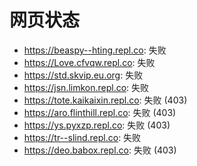 # 网页状态
- https://beaspy--hting.repl.co: 失败
- https://Love.cfvqw.repl.co: 失败
- https://std.skvip.eu.org: 失败
- https://jsn.limkon.repl.co: 失败
- https://tote.kaikaixin.repl.co: 失败 (403)
- https://aro.flinthill.repl.co: 失败 (403)
- https://ys.pyxzp.repl.co: 失败 (403)
- https://tr--slind.repl.co: 失败
- https://deo.babox.repl.co: 失败 (403)
